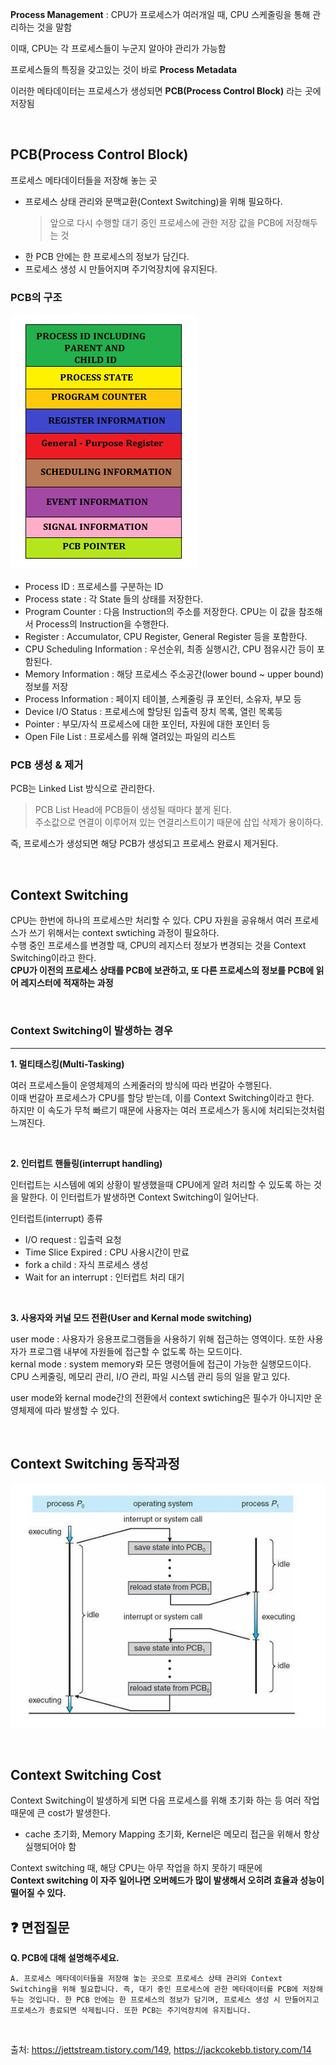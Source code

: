 
**Process Management**
: CPU가 프로세스가 여러개일 때, 
CPU 스케줄링을 통해 관리하는 것을 말함

이때, CPU는 각 프로세스들이 누군지 알아야 관리가 가능함

프로세스들의 특징을 갖고있는 것이 바로 **Process Metadata**

이러한 메타데이터는 프로세스가 생성되면 **PCB(Process Control Block)** 라는 곳에 저장됨

<br>

## PCB(Process Control Block)
프로세스 메타데이터들을 저장해 놓는 곳

- 프로세스 상태 관리와 문맥교환(Context Switching)을 위해 필요하다.
    >앞으로 다시 수행할 대기 중인 프로세스에 관한 저장 값을 PCB에 저장해두는 것
- 한 PCB 안에는 한 프로세스의 정보가 담긴다.
- 프로세스 생성 시 만들어지며 주기억장치에 유지된다.

### PCB의 구조
![alt text](./assets/image1.png)
- Process ID : 프로세스를 구분하는 ID
- Process state : 각 State 들의 상태를 저장한다.
- Program Counter : 다음 Instruction의 주소를 저장한다. CPU는 이 값을 참조해서 Process의 Instruction을 수행한다.
- Register : Accumulator, CPU Register, General Register 등을 포함한다.
- CPU Scheduling Information : 우선순위, 최종 실행시간, CPU 점유시간 등이 포함된다.
- Memory Information : 해당 프로세스 주소공간(lower bound ~ upper bound) 정보를 저장
- Process Information : 페이지 테이블, 스케줄링 큐 포인터, 소유자, 부모 등
- Device I/O Status : 프로세스에 할당된 입출력 장치 목록, 열린 목록등
- Pointer : 부모/자식 프로세스에 대한 포인터, 자원에 대한 포인터 등
- Open File List : 프로세스를 위해 열려있는 파일의 리스트

### PCB 생성 & 제거
PCB는 Linked List 방식으로 관리한다.
> PCB List Head에 PCB들이 생성될 때마다 붙게 된다.<br> 주소값으로 연결이 이루어져 있는 연결리스트이기 때문에 삽입 삭제가 용이하다.

즉, 프로세스가 생성되면 해당 PCB가 생성되고 프로세스 완료시 제거된다.

<br>

## Context Switching
CPU는 한번에 하나의 프로세스만 처리할 수 있다. CPU 자원을 공유해서 여러 프로세스가 쓰기 위해서는 context swtiching 과정이 필요하다.  
수행 중인 프로세스를 변경할 때, CPU의 레지스터 정보가 변경되는 것을 Context Switching이라고 한다.  
**CPU가 이전의 프로세스 상태를 PCB에 보관하고, 또 다른 프로세스의 정보를 PCB에 읽어 레지스터에 적재하는 과정**

<br>

### Context Switching이 발생하는 경우
---
**1. 멀티태스킹(Multi-Tasking)**  

여러 프로세스들이 운영체제의 스케줄러의 방식에 따라 번갈아 수행된다.  
이때 번갈아 프로세스가 CPU를 할당 받는데, 이를 Context Switching이라고 한다.  
하지만 이 속도가 무척 빠르기 때문에 사용자는 여러 프로세스가 동시에 처리되는것처럼 느껴진다.

<br> 

**2. 인터럽트 핸들링(interrupt handling)**  

인터럽트는 시스템에 예외 상황이 발생했을때 CPU에게 알려 처리할 수 있도록 하는 것을 말한다. 이 인터럽트가 발생하면 Context Switching이 일어난다.

인터럽트(interrupt) 종류
- I/O request : 입출력 요청
- Time Slice Expired : CPU 사용시간이 만료
- fork a child : 자식 프로세스 생성
- Wait for an interrupt : 인터럽트 처리 대기

<br>

**3. 사용자와 커널 모드 전환(User and Kernal mode switching)**  

user mode : 사용자가 응용프로그램들을 사용하기 위해 접근하는 영역이다. 또한 사용자가 프로그램 내부에 자원들에 접근할 수 없도록 하는 모드이다.  
kernal mode : system memory롸 모든 명령어들에 접근이 가능한 실행모드이다. CPU 스케줄링, 메모리 관리, I/O 관리, 파일 시스템 관리 등의 일을 맡고 있다.

user mode와 kernal mode간의 전환에서 context swtiching은 필수가 아니지만 운영체제에 따라 발생할 수 있다.

<br>

## Context Switching 동작과정
![alt text](./assets/image2.png)

<br>

## Context Switching Cost
Context Switching이 발생하게 되면 다음 프로세스를 위해 초기화 하는 등 여러 작업 때문에 큰 cost가 발생한다.

- cache 초기화, Memory Mapping 초기화, Kernel은 메모리 접근을 위해서 항상 실행되어야 함

Context switching 때, 해당 CPU는 아무 작업을 하지 못하기 때문에  
**Context switching 이 자주 일어나면 오버헤드가 많이 발생해서 오히려 효율과 성능이 떨어질 수 있다.**



## ❓ 면접질문
**Q. PCB에 대해 설명해주세요.**
```
A. 프로세스 메타데이터들을 저장해 놓는 곳으로 프로세스 상태 관리와 Context Switching을 위해 필요합니다. 즉, 대기 중인 프로세스에 관한 메타데이터를 PCB에 저장해두는 것입니다. 한 PCB 안에는 한 프로세스의 정보가 담기며, 프로세스 생성 시 만들어지고 프로세스가 종료되면 삭제됩니다. 또한 PCB는 주기억장치에 유지됩니다.
```
<br>

출처: https://jettstream.tistory.com/149, https://jackcokebb.tistory.com/14